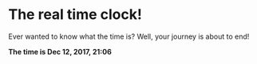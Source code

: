 # The real time clock!

Ever wanted to know what the time is? Well, your journey is about to end!

**The time is Dec 12, 2017, 21:06**